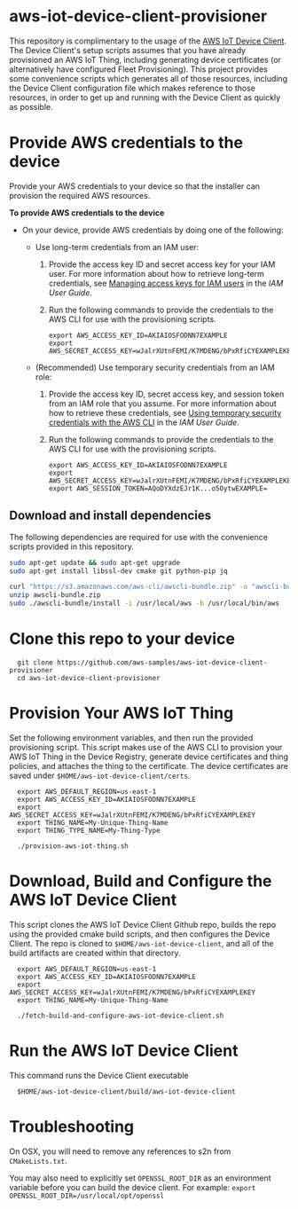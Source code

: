 # aws-iot-device-client-provisioner

This repository is complimentary to the usage of the [AWS IoT Device Client](https://github.com/awslabs/aws-iot-device-client/). The Device Client's setup scripts assumes that you have already provisioned an AWS IoT Thing, including generating device certificates (or alternatively have configured Fleet Provisioning). This project provides some convenience scripts which generates all of those resources, including the Device Client configuration file which makes reference to those resources, in order to get up and running with the Device Client as quickly as possible.

# Provide AWS credentials to the device

Provide your AWS credentials to your device so that the installer can provision the required AWS resources. 


**To provide AWS credentials to the device**
+ On your device, provide AWS credentials by doing one of the following:
  + Use long\-term credentials from an IAM user:

    1. Provide the access key ID and secret access key for your IAM user. For more information about how to retrieve long\-term credentials, see [Managing access keys for IAM users](https://docs.aws.amazon.com/IAM/latest/UserGuide/id_credentials_access-keys.html) in the *IAM User Guide*.

    1. Run the following commands to provide the credentials to the AWS CLI for use with the provisioning scripts.

       ```
       export AWS_ACCESS_KEY_ID=AKIAIOSFODNN7EXAMPLE
       export AWS_SECRET_ACCESS_KEY=wJalrXUtnFEMI/K7MDENG/bPxRfiCYEXAMPLEKEY
       ```
  + \(Recommended\) Use temporary security credentials from an IAM role:

    1. Provide the access key ID, secret access key, and session token from an IAM role that you assume. For more information about how to retrieve these credentials, see [Using temporary security credentials with the AWS CLI](https://docs.aws.amazon.com/IAM/latest/UserGuide/id_credentials_temp_use-resources.html#using-temp-creds-sdk-cli) in the *IAM User Guide*.

    1. Run the following commands to provide the credentials to the AWS CLI for use with the provisioning scripts.

       ```
       export AWS_ACCESS_KEY_ID=AKIAIOSFODNN7EXAMPLE
       export AWS_SECRET_ACCESS_KEY=wJalrXUtnFEMI/K7MDENG/bPxRfiCYEXAMPLEKEY
       export AWS_SESSION_TOKEN=AQoDYXdzEJr1K...o5OytwEXAMPLE=
       ```

## Download and install dependencies

The following dependencies are required for use with the convenience scripts provided in this repository.

```bash
sudo apt-get update && sudo apt-get upgrade
sudo apt-get install libssl-dev cmake git python-pip jq

curl "https://s3.amazonaws.com/aws-cli/awscli-bundle.zip" -o "awscli-bundle.zip"
unzip awscli-bundle.zip
sudo ./awscli-bundle/install -i /usr/local/aws -b /usr/local/bin/aws
```

# Clone this repo to your device

```
  git clone https://github.com/aws-samples/aws-iot-device-client-provisioner
  cd aws-iot-device-client-provisioner
```

# Provision Your AWS IoT Thing

Set the following environment variables, and then run the provided provisioning script. This script makes use of the AWS CLI to provision your AWS IoT Thing in the Device Registry, generate device certificates and thing policies, and attaches the thing to the certificate. The device certificates are saved under `$HOME/aws-iot-device-client/certs`.

```
  export AWS_DEFAULT_REGION=us-east-1
  export AWS_ACCESS_KEY_ID=AKIAIOSFODNN7EXAMPLE
  export AWS_SECRET_ACCESS_KEY=wJalrXUtnFEMI/K7MDENG/bPxRfiCYEXAMPLEKEY
  export THING_NAME=My-Unique-Thing-Name
  export THING_TYPE_NAME=My-Thing-Type

  ./provision-aws-iot-thing.sh
```

# Download, Build and Configure the AWS IoT Device Client

This script clones the AWS IoT Device Client Github repo, builds the repo using the provided cmake build scripts, and then configures the Device Client. The repo is cloned to `$HOME/aws-iot-device-client`, and all of the build artifacts are created within that directory.

```
  export AWS_DEFAULT_REGION=us-east-1
  export AWS_ACCESS_KEY_ID=AKIAIOSFODNN7EXAMPLE
  export AWS_SECRET_ACCESS_KEY=wJalrXUtnFEMI/K7MDENG/bPxRfiCYEXAMPLEKEY
  export THING_NAME=My-Unique-Thing-Name

  ./fetch-build-and-configure-aws-iot-device-client.sh
```

# Run the AWS IoT Device Client

This command runs the Device Client executable

```
  $HOME/aws-iot-device-client/build/aws-iot-device-client
```


# Troubleshooting

On OSX, you will need to remove any references to s2n from `CMakeLists.txt`.

You may also need to explicitly set `OPENSSL_ROOT_DIR` as an environment variable before you can build the device client.
For example:
`export OPENSSL_ROOT_DIR=/usr/local/opt/openssl`
